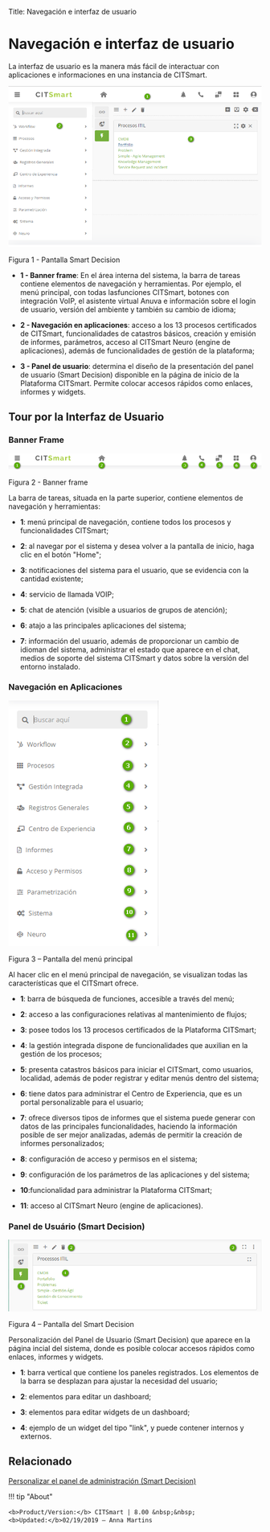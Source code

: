Title: Navegación e interfaz de usuario
# Navegación e interfaz de usuario

La interfaz de usuario es la manera más fácil de interactuar con 
aplicaciones e informaciones en una instancia de CITSmart.

![Página inicial CITsmart](images/navigation-1.png)

Figura 1 - Pantalla Smart Decision

-   **1 - Banner frame**: En el área interna del sistema, la barra de tareas contiene elementos de navegación y herramientas. Por           ejemplo, el menú principal, con todas lasfunciones CITSmart, botones con integración VoIP, el asistente virtual Anuva e           información sobre el login de usuario, versión del ambiente y también su cambio de idioma;

-   **2 - Navegación en aplicaciones**: acceso a los 13 procesos certificados de
    CITSmart, funcionalidades de catastros básicos, creación y emisión de informes,
    parámetros, acceso al CITSmart Neuro (engine de aplicaciones), además de
    funcionalidades de gestión de la plataforma;

-   **3 - Panel de usuario**: determina el diseño de la presentación del panel de usuario (Smart Decision) disponible en la página      de inicio de la Plataforma CITSmart. Permite colocar accesos rápidos como enlaces, informes y widgets.

## Tour por la Interfaz de Usuario
 

### Banner Frame

![banner frame](images/navigation-2.png)

Figura 2 - Banner frame

La barra de tareas, situada en la parte superior, contiene elementos de navegación y
herramientas:

-   **1**: menú principal de navegación, contiene todos los procesos y funcionalidades CITSmart;

-   **2**: al navegar por el sistema y desea volver a la pantalla de inicio, haga clic 
    en el botón "Home";

-   **3**: notificaciones del sistema para el usuario, que se evidencia con la cantidad existente;

-   **4**: servicio de llamada VOIP;

-   **5**: chat de atención (visible a usuarios de grupos de atención);

-   **6**: atajo a las principales aplicaciones del sistema;

-   **7**: información del usuario, además de proporcionar un cambio de idioman del sistema, administrar el estado que aparece en el chat, medios de soporte del sistema CITSmart y datos sobre la versión del entorno instalado.

### Navegación en Aplicaciones

![menú principal](images/navigation-3.png)

Figura 3 – Pantalla del menú principal

Al hacer clic en el menú principal de navegación, se visualizan todas las
características que el CITSmart ofrece.

-   **1**: barra de búsqueda de funciones, accesible a través del menú;

-   **2**: acceso a las configuraciones relativas al mantenimiento de flujos;

-   **3**: posee todos los 13 procesos certificados de la Plataforma CITSmart;

-   **4**: la gestión integrada dispone de funcionalidades que auxilian en la gestión de los procesos;

-   **5**: presenta catastros básicos para iniciar el CITSmart, como usuarios, localidad, además de poder registrar y editar menús dentro del sistema;

-   **6**: tiene datos para administrar el Centro de Experiencia, que es un portal personalizable para el usuario;

-   **7**: ofrece diversos tipos de informes que el sistema puede generar con datos de las principales funcionalidades, haciendo la información posible de ser mejor analizadas, además de permitir la creación de informes personalizados;

-   **8**: configuración de acceso y permisos en el sistema;

-   **9**: configuración de los parámetros de las aplicaciones y del sistema;

-   **10**:funcionalidad para administrar la Plataforma CITSmart;

-   **11**: acceso al CITSmart Neuro (engine de aplicaciones).

### Panel de Usuário (Smart Decision)

![smart decision](images/navigation-4.png)

Figura 4 – Pantalla del Smart Decision

Personalización del Panel de Usuario (Smart Decision) que aparece en la página
incial del sistema, donde es posible colocar accesos rápidos como enlaces,
informes y widgets.

-   **1**: barra vertical que contiene los paneles registrados. Los elementos de la barra se desplazan para ajustar la necesidad del usuario;

-   **2**: elementos para editar un dashboard;

-   **3**: elementos para editar widgets de un dashboard;

-   **4**: ejemplo de un widget del tipo "link", y puede contener internos y externos.


Relacionado
----------

[Personalizar el panel de administración (Smart Decision)](/es-es/citsmart-platform-8/additional-features/reports/create/dashboard-customize-management-panel-smart-decision.html)



!!! tip "About"

    <b>Product/Version:</b> CITSmart | 8.00 &nbsp;&nbsp;
    <b>Updated:</b>02/19/2019 – Anna Martins

